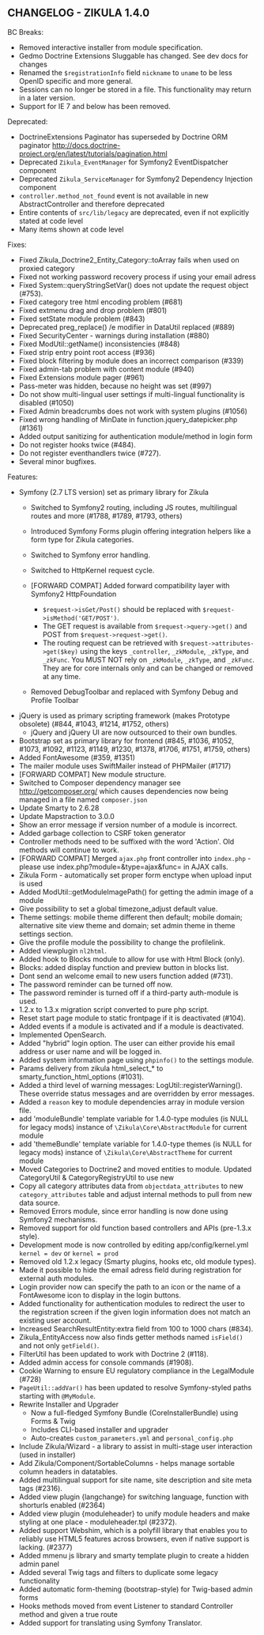 CHANGELOG - ZIKULA 1.4.0
------------------------

BC Breaks:
- Removed interactive installer from module specification.
- Gedmo Doctrine Extensions Sluggable has changed. See dev docs for changes
- Renamed the `$registrationInfo` field `nickname` to `uname` to be less OpenID specific and more general.
- Sessions can no longer be stored in a file. This functionality may return in a later version.
- Support for IE 7 and below has been removed.

Deprecated:
- DoctrineExtensions Paginator has superseded by Doctrine ORM paginator
  http://docs.doctrine-project.org/en/latest/tutorials/pagination.html
- Deprecated `Zikula_EventManager` for Symfony2 EventDispatcher component
- Deprecated `Zikula_ServiceManager` for Symfony2 Dependency Injection component
- `controller.method_not_found` event is not available in new AbstractController and therefore deprecated
- Entire contents of `src/lib/legacy` are deprecated, even if not explicitly stated at code level
- Many items shown at code level

Fixes:
- Fixed Zikula_Doctrine2_Entity_Category::toArray fails when used on proxied category
- Fixed not working password recovery process if using your email adress
- Fixed System::queryStringSetVar() does not update the request object (#753).
- Fixed category tree html encoding problem (#681)
- Fixed extmenu drag and drop problem (#801)
- Fixed setState module problem (#843)
- Deprecated preg_replace() /e modifier in DataUtil replaced (#889)
- Fixed SecurityCenter - warnings during installation (#880)
- Fixed ModUtil::getName() inconsistencies (#848)
- Fixed strip entry point root access (#936)
- Fixed block filtering by module does an incorrect comparison (#339)
- Fixed admin-tab problem with content module (#940)
- Fixed Extensions module pager (#961)
- Pass-meter was hidden, because no height was set (#997)
- Do not show multi-lingual user settings if multi-lingual functionality is disabled (#1050)
- Fixed Admin breadcrumbs does not work with system plugins (#1056)
- Fixed wrong handling of MinDate in function.jquery_datepicker.php (#1361)
- Added output sanitizing for authentication module/method in login form
- Do not register hooks twice (#484).
- Do not register eventhandlers twice (#727).
- Several minor bugfixes.

Features:
- Symfony (2.7 LTS version) set as primary library for Zikula
  - Switched to Symfony2 routing, including JS routes, multilingual routes and more (#1788, #1789, #1793, others)
  - Introduced Symfony Forms plugin offering integration helpers like a form type for Zikula categories.
  - Switched to Symfony error handling.
  - Switched to HttpKernel request cycle.
  - [FORWARD COMPAT] Added forward compatibility layer with Symfony2 HttpFoundation

    - `$request->isGet/Post()` should be replaced with `$request->isMethod('GET/POST')`.
    - The GET request is available from `$request->query->get()` and POST from
      `$request->request->get()`.
    - The routing request can be retrieved with `$request->attributes->get($key)`
      using the keys `_controller`, `_zkModule`, `_zkType`, and `_zkFunc`. You MUST NOT rely on `_zkModule`, `_zkType`,
      and `_zkFunc`. They are for core internals only and can be changed or removed at any time.
  - Removed DebugToolbar and replaced with Symfony Debug and Profile Toolbar
- jQuery is used as primary scripting framework (makes Prototype obsolete) (#844, #1043, #1214, #1752, others)
  - jQuery and jQuery UI are now outsourced to their own bundles.
- Bootstrap set as primary library for frontend (#845, #1036, #1052, #1073, #1092, #1123, #1149, #1230, #1378, #1706, #1751, #1759, others)
- Added FontAwesome (#359, #1351)
- The mailer module uses SwiftMailer instead of PHPMailer (#1717)
- [FORWARD COMPAT] New module structure.
- Switched to Composer dependency manager see http://getcomposer.org/ which causes
  dependencies now being managed in a file named `composer.json`
- Update Smarty to 2.6.28
- Update Mapstraction to 3.0.0
- Show an error message if version number of a module is incorrect.
- Added garbage collection to CSRF token generator
- Controller methods need to be suffixed with the word 'Action'. Old methods will continue to work.
- [FORWARD COMPAT] Merged `ajax.php` front controller into `index.php` - please use
  index.php?module=<modname>&type=ajax&func=<func> in AJAX calls.
- Zikula Form - automatically set proper form enctype when upload input is used
- Added ModUtil::getModuleImagePath() for getting the admin image of a module
- Give possibility to set a global timezone_adjust default value.
- Theme settings: mobile theme different then default; mobile domain; alternative site view
  theme and domain; set admin theme in theme settings section.
- Give the profile module the possibility to change the profilelink.
- Added viewplugin `nl2html`.
- Added hook to Blocks module to allow for use with Html Block (only).
- Blocks: added display function and preview button in blocks list.
- Dont send an welcome email to new users function added (#731).
- The password reminder can be turned off now.
- The password reminder is turned off if a third-party auth-module is used.
- 1.2.x to 1.3.x migration script converted to pure php script.
- Reset start page module to static frontpage if it is deactivated (#104).
- Added events if a module is activated and if a module is deactivated.
- Implemented OpenSearch.
- Added "hybrid" login option. The user can either provide his email address or user name and will be logged in.
- Added system information page using `phpinfo()` to the settings module.
- Params delivery from zikula html_select_* to smarty_function_html_options (#1031).
- Added a third level of warning messages: LogUtil::registerWarning(). These override status messages and are
  overridden by error messages.
- Added a `reason` key to module dependencies array in module version file.
- add 'moduleBundle' template variable for 1.4.0-type modules (is NULL for legacy mods)
  instance of `\Zikula\Core\AbstractModule` for current module
- add 'themeBundle' template variable for 1.4.0-type themes (is NULL for legacy mods)
    instance of `\Zikula\Core\AbstractTheme` for current module
- Moved Categories to Doctrine2 and moved entities to module. Updated CategoryUtil & CategoryRegistryUtil to use new
- Copy all category attributes data from `objectdata_attributes` to new `category_attributes` table and adjust
  internal methods to pull from new data source.
- Removed Errors module, since error handling is now done using Symfony2 mechanisms.
- Removed support for old function based controllers and APIs (pre-1.3.x style).
- Development mode is now controlled by editing app/config/kernel.yml `kernel = dev` or `kernel = prod`
- Removed old 1.2.x legacy (Smarty plugins, hooks etc, old module types).
- Made it possible to hide the email adress field during registration for external auth modules.
- Login provider now can specify the path to an icon or the name of a FontAwesome icon to display in the login buttons.
- Added functionality for authentication modules to redirect the user to the registration screen if the given login
  information does not match an existing user account.
- Increased SearchResultEntity:extra field from 100 to 1000 chars (#834).
- Zikula_EntityAccess now also finds getter methods named `isField()` and not only `getField()`.
- FilterUtil has been updated to work with Doctrine 2 (#118).
- Added admin access for console commands (#1908).
- Cookie Warning to ensure EU regulatory compliance in the LegalModule (#728)
- `PageUtil::addVar()` has been updated to resolve Symfony-styled paths starting with `@MyModule`.
- Rewrite Installer and Upgrader
  - Now a full-fledged Symfony Bundle (CoreInstallerBundle) using Forms & Twig
  - Includes CLI-based installer and upgrader
  - Auto-creates `custom_parameters.yml` and `personal_config.php`
- Include Zikula/Wizard - a library to assist in multi-stage user interaction (used in installer)
- Add Zikula/Component/SortableColumns - helps manage sortable column headers in datatables.
- Added multilingual support for site name, site description and site meta tags (#2316).
- Added view plugin {langchange} for switching language, function with shorturls enabled (#2364)
- Added view plugin {moduleheader} to unify module headers and make styling at one place - moduleheader.tpl (#2372).
- Added support Webshim, which is a polyfill library that enables you to reliably use HTML5 features across browsers, even if native support is lacking. (#2377)
- Added mmenu js library and smarty template plugin to create a hidden admin panel
- Added several Twig tags and filters to duplicate some legacy functionality
- Added automatic form-theming (bootstrap-style) for Twig-based admin forms
- Hooks methods moved from event Listener to standard Controller method and given a true route
- Added support for translating using Symfony Translator.
